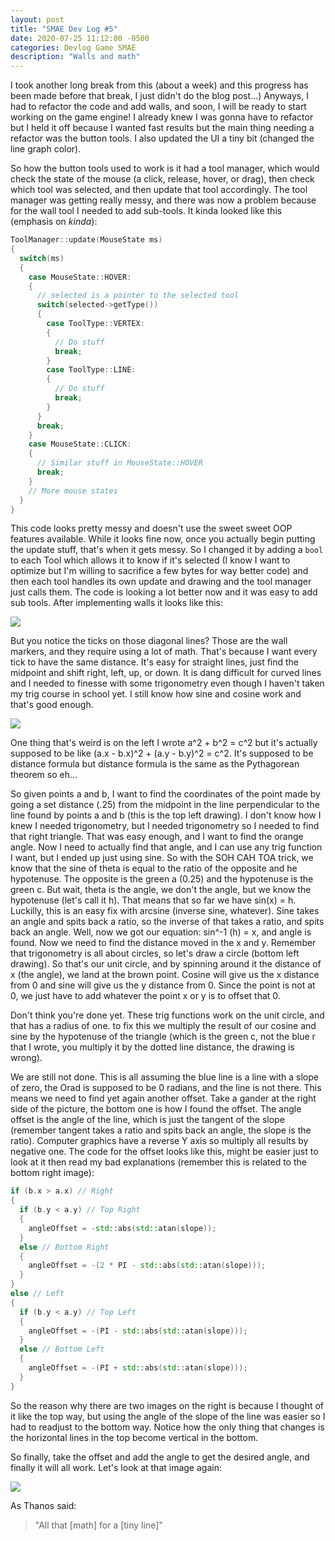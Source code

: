 ```yaml
---
layout: post
title: "SMAE Dev Log #5"
date: 2020-07-25 11:12:00 -0500
categories: Devlog Game SMAE
description: "Walls and math"
---
```


I took another long break from this (about a week) and this progress has been made before that break, I just
didn't do the blog post...) Anyways, I had to refactor the code and add walls, and soon, I will be ready to
start working on the game engine! I already knew I was gonna have to refactor but I held it off because I
wanted fast results but the main thing needing a refactor was the button tools. I also updated the UI a tiny
bit (changed the line graph color).

So how the button tools used to work is it had a tool manager, which would check the state of the mouse (a click,
release, hover, or drag), then check which tool was selected, and then update that tool accordingly. The tool
manager was getting really messy, and there was now a problem because for the wall tool I needed to add sub-tools.
It kinda looked like this (emphasis on *kinda*):
```c++
ToolManager::update(MouseState ms)
{
  switch(ms)
  {
    case MouseState::HOVER:
    {
      // selected is a pointer to the selected tool
      switch(selected->getType())
      {
        case ToolType::VERTEX:
        {
          // Do stuff
          break;
        }
        case ToolType::LINE:
        {
          // Do stuff
          break;
        }
      }
      break;
    }
    case MouseState::CLICK:
    {
      // Similar stuff in MouseState::HOVER
      break;
    }
    // More mouse states
  }
}
```

This code looks pretty messy and doesn't use the sweet sweet OOP features available. While it looks fine now, once you
actually begin putting the update stuff, that's when it gets messy. So I changed it by adding a ```bool``` to each
Tool which allows it to know if it's selected (I know I want to optimize but I'm willing to sacrifice a few bytes for
way better code) and then each tool handles its own update and drawing and the tool manager just calls them. The code
is looking a lot better now and it was easy to add sub tools. After implementing walls it looks like this:

![](https://mistermjir.github.io/assets/images/smae_dev_log_5_1.png)

But you notice the ticks on those diagonal lines? Those are the wall markers, and they require using a lot of math. That's
because I want every tick to have the same distance. It's easy for straight lines, just find the midpoint and shift right,
left, up, or down. It is dang difficult for curved lines and I needed to finesse with some trigonometry even though I haven't
taken my trig course in school yet. I still know how sine and cosine work and that's good enough.

![](https://mistermjir.github.io/assets/images/smae_dev_log_5_2.jpg)

One thing that's weird is on the left I wrote a^2 + b^2 = c^2 but it's actually supposed to be like (a.x - b.x)^2 + (a.y - b.y)^2 =
c^2. It's supposed to be distance formula but distance formula is the same as the Pythagorean theorem so eh...

So given points a and b, I want to find the coordinates of the point made by going a set distance (.25) from the midpoint in the
line perpendicular to the line found by points a and b (this is the top left drawing). I don't know how I knew I needed trigonometry,
but I needed trigonometry so I needed to find that right triangle. That was easy enough, and I want to find the orange angle. Now I need to
actually find that angle, and I can use any trig function I want, but I ended up just using sine. So with the SOH CAH TOA trick,
we know that the sine of theta is equal to the ratio of the opposite and he hypotenuse. The opposite is the green a (0.25) and
the hypotenuse is the green c. But wait, theta is the angle, we don't the angle, but we know the hypotenuse (let's call it h).
That means that so far we have sin(x) = h. Luckilly, this is an easy fix with arcsine (inverse sine, whatever). Sine takes an
angle and spits back a ratio, so the inverse of that takes a ratio, and spits back an angle. Well, now we got our equation:
sin^-1 (h) = x, and angle is found. Now we need to find the distance moved in the x and y. Remember that trigonometry is all about
circles, so let's draw a circle (bottom left drawing). So that's our unit circle, and by spinning around it the distance of x (the
angle), we land at the brown point. Cosine will give us the x distance from 0 and sine will give us the y distance from 0. Since
the point is not at 0, we just have to add whatever the point x or y is to offset that 0.

Don't think you're done yet. These trig functions work on the unit circle, and that has a radius of one. to fix this we multiply
the result of our cosine and sine by the hypotenuse of the triangle (which is the green c, not the blue r that I wrote, you
multiply it by the dotted line distance, the drawing is wrong).

We are still not done. This is all assuming the blue line is a line with a slope of zero, the Orad is supposed to be 0 radians,
and the line is not there. This means we need to find yet again another offset. Take a gander at the right side of the picture,
the bottom one is how I found the offset. The angle offset is the angle of the line, which is just the tangent of the slope
(remember tangent takes a ratio and spits back an angle, the slope is the ratio). Computer graphics have a reverse Y axis so multiply
all results by negative one. The code for the offset looks like this, might be easier just to look at it then read my bad
explanations (remember this is related to the bottom right image):

```c++
if (b.x > a.x) // Right
{
  if (b.y < a.y) // Top Right
  {
    angleOffset = -std::abs(std::atan(slope));
  }
  else // Bottom Right
  {
    angleOffset = -(2 * PI - std::abs(std::atan(slope)));
  }
}
else // Left
{
  if (b.y < a.y) // Top Left
  {
    angleOffset = -(PI - std::abs(std::atan(slope)));
  }
  else // Bottom Left
  {
    angleOffset = -(PI + std::abs(std::atan(slope)));
  }
}
```

So the reason why there are two images on the right is because I thought of it like the top way, but using the angle of the slope
of the line was easier so I had to readjust to the bottom way. Notice how the only thing that changes is the horizontal lines
in the top become vertical in the bottom.

So finally, take the offset and add the angle to get the desired angle, and finally it will all work. Let's look at that image
again:

![](https://mistermjir.github.io/assets/images/smae_dev_log_5_1.png)

As Thanos said:

> "All that [math] for a [tiny line]"
